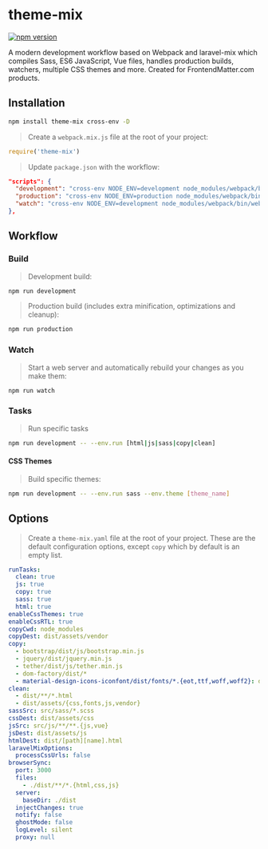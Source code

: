 # theme-mix

[![npm version](https://badge.fury.io/js/theme-mix.svg)](https://badge.fury.io/js/theme-mix)

A modern development workflow based on Webpack and laravel-mix which compiles Sass, ES6 JavaScript, Vue files, handles production builds, watchers, multiple CSS themes and more. Created for FrontendMatter.com products.

## Installation

```bash
npm install theme-mix cross-env -D
```

> Create a `webpack.mix.js` file at the root of your project:

```js
require('theme-mix')
```

> Update `package.json` with the workflow:

```json
"scripts": {
  "development": "cross-env NODE_ENV=development node_modules/webpack/bin/webpack.js --progress --hide-modules --config=node_modules/laravel-mix/setup/webpack.config.js",
  "production": "cross-env NODE_ENV=production node_modules/webpack/bin/webpack.js --progress --hide-modules --config=node_modules/laravel-mix/setup/webpack.config.js",
  "watch": "cross-env NODE_ENV=development node_modules/webpack/bin/webpack.js --watch --progress --hide-modules --config=node_modules/laravel-mix/setup/webpack.config.js"
},
```

## Workflow

### Build

> Development build:

```bash
npm run development
```

> Production build (includes extra minification, optimizations and cleanup):

```bash
npm run production
```

### Watch

> Start a web server and automatically rebuild your changes as you make them:

```bash
npm run watch
```

### Tasks

> Run specific tasks

```bash
npm run development -- --env.run [html|js|sass|copy|clean]
```

#### CSS Themes

> Build specific themes:

```bash
npm run development -- --env.run sass --env.theme [theme_name]
```

## Options

> Create a `theme-mix.yaml` file at the root of your project. These are the default configuration options, except `copy` which by default is an empty list.

```yaml
runTasks:
  clean: true
  js: true
  copy: true
  sass: true
  html: true
enableCssThemes: true
enableCssRTL: true
copyCwd: node_modules
copyDest: dist/assets/vendor
copy:
  - bootstrap/dist/js/bootstrap.min.js
  - jquery/dist/jquery.min.js
  - tether/dist/js/tether.min.js
  - dom-factory/dist/*
  - material-design-icons-iconfont/dist/fonts/*.{eot,ttf,woff,woff2}: dist/assets/fonts/material-icons
clean:
  - dist/**/*.html
  - dist/assets/{css,fonts,js,vendor}
sassSrc: src/sass/*.scss
cssDest: dist/assets/css
jsSrc: src/js/**/**.{js,vue}
jsDest: dist/assets/js
htmlDest: dist/[path][name].html
laravelMixOptions:
  processCssUrls: false
browserSync:
  port: 3000
  files:
    - ./dist/**/*.{html,css,js}
  server:
    baseDir: ./dist
  injectChanges: true
  notify: false
  ghostMode: false
  logLevel: silent
  proxy: null
```